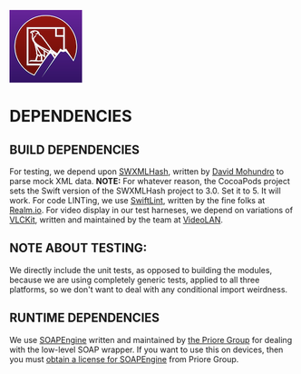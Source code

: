 ![Icon](./icon.png)

DEPENDENCIES
=
BUILD DEPENDENCIES
-
For testing, we depend upon [SWXMLHash](https://github.com/drmohundro/SWXMLHash), written by [David Mohundro](https://mohundro.com/) to parse mock XML data.
**NOTE:** For whatever reason, the CocoaPods project sets the Swift version of the SWXMLHash project to 3.0. Set it to 5. It will work.
For code LINTing, we use [SwiftLint](https://github.com/realm/SwiftLint), written by the fine folks at [Realm.io](https://realm.io/).
For video display in our test harneses, we depend on variations of [VLCKit](https://code.videolan.org/videolan/VLCKit), written and maintained by the team at [VideoLAN](https://www.videolan.org/).

NOTE ABOUT TESTING:
-
We directly include the unit tests, as opposed to building the modules, because we are using completely generic tests, applied to all three platforms, so we don't want to deal with any conditional import weirdness.

RUNTIME DEPENDENCIES
-
We use [SOAPEngine](https://github.com/priore/SOAPEngine) written and maintained by [the Priore Group](https://www.prioregroup.com) for dealing with the low-level SOAP wrapper. If you want to use this on devices, then you must [obtain a license for SOAPEngine](https://github.com/priore/SOAPEngine/blob/master/README.md#licenses) from Priore Group.
